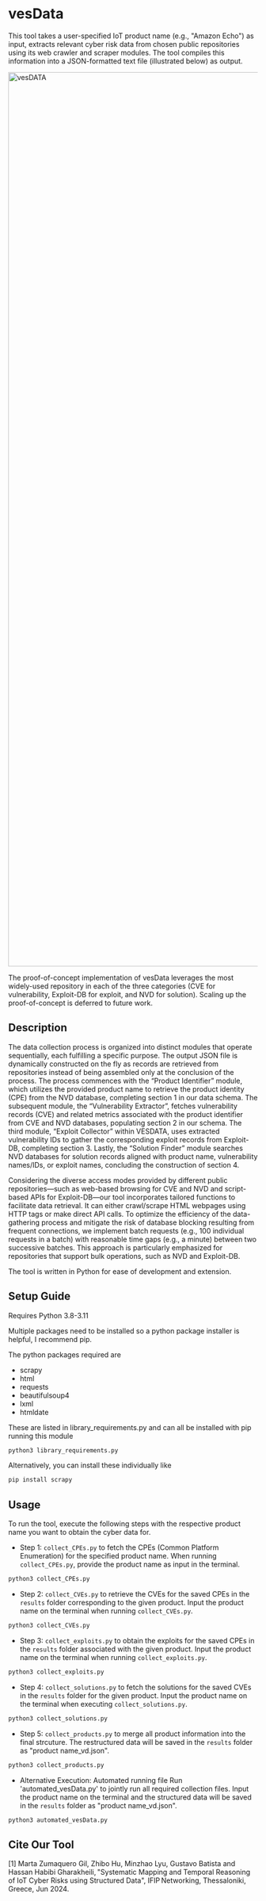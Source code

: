 # vesData 

This tool takes a user-specified IoT product name (e.g., "Amazon Echo") as input, extracts relevant cyber risk data from chosen public repositories using its web crawler and scraper modules. The tool compiles this information into a JSON-formatted text file (illustrated below) as output.

<img width="1805" alt="vesDATA" src="https://github.com/martazg01/vesData/assets/11307175/366403ca-93da-49ed-b733-e0780ba76d4c">

The proof-of-concept implementation of vesData leverages the most widely-used repository in each of the three categories (CVE for vulnerability, Exploit-DB for exploit, and NVD for solution). Scaling up the proof-of-concept is deferred to future work.

## Description
The data collection process is organized into distinct modules that operate sequentially, each fulfilling a specific purpose. The output JSON file is dynamically constructed on the fly as records are retrieved from repositories instead of being assembled only at the conclusion of the process. The process commences with the “Product Identifier” module, which utilizes the provided product name to retrieve the product identity (CPE) from the NVD database, completing section 1 in our data schema. The subsequent module, the “Vulnerability Extractor”, fetches vulnerability records (CVE) and related metrics associated with the product identifier from CVE and NVD databases, populating section 2 in our schema. The third module, “Exploit Collector” within VESDATA, uses extracted vulnerability IDs to gather the corresponding exploit
records from Exploit-DB, completing section 3. Lastly, the “Solution Finder” module searches NVD databases for solution records aligned with product name, vulnerability names/IDs, or exploit names, concluding the construction of section 4.

Considering the diverse access modes provided by different public repositories—such as web-based browsing for CVE and NVD and script-based APIs for Exploit-DB—our tool incorporates tailored functions to facilitate data retrieval. It can either crawl/scrape HTML webpages using HTTP tags or make direct
API calls. To optimize the efficiency of the data-gathering process and mitigate the risk of database blocking resulting from frequent connections, we implement batch requests (e.g., 100 individual requests in a batch) with reasonable time gaps (e.g., a minute) between two successive batches. This approach
is particularly emphasized for repositories that support bulk operations, such as NVD and Exploit-DB.

The tool is written in Python for ease of development and extension.


## Setup Guide
Requires Python 3.8-3.11

Multiple packages need to be installed so a python package installer is helpful, I recommend pip.

The python packages required are
- scrapy
- html
- requests
- beautifulsoup4
- lxml
- htmldate

These are listed in library_requirements.py and can all be installed with pip running this module
  ```bash
python3 library_requirements.py
```
Alternatively, you can install these individually like
```bash
pip install scrapy
```


## Usage
To run the tool, execute the following steps with the respective product name you want to obtain the cyber data for. 
- Step 1: `collect_CPEs.py` to fetch the CPEs (Common Platform Enumeration) for the specified product name. When running `collect_CPEs.py`, provide the product name as input in the terminal.
  
```bash
python3 collect_CPEs.py
```

- Step 2: `collect_CVEs.py` to retrieve the CVEs for the saved CPEs in the `results` folder corresponding to the given product. Input the product name on the terminal when running `collect_CVEs.py`.

```bash
python3 collect_CVEs.py
```

- Step 3: `collect_exploits.py` to obtain the exploits for the saved CPEs in the `results` folder associated with the given product. Input the product name on the terminal when running `collect_exploits.py`. 

```bash
python3 collect_exploits.py
```

- Step 4: `collect_solutions.py` to fetch the solutions for the saved CVEs in the `results` folder for the given product. Input the product name on the terminal when executing `collect_solutions.py`.

```bash
python3 collect_solutions.py
```

- Step 5: `collect_products.py` to merge all product information into the final strcuture. The restructured data will be saved in the `results` folder as "product name_vd.json".

```bash
python3 collect_products.py
```

- Alternative Execution: Automated running file
Run 'automated_vesData.py' to jointly run all required collection files. Input the product name on the terminal and the structured data will be saved in the `results` folder as "product name_vd.json".

```bash
python3 automated_vesData.py
```


## Cite Our Tool
<a id="1">[1]</a> 
Marta Zumaquero Gil, Zhibo Hu, Minzhao Lyu, Gustavo Batista and Hassan Habibi Gharakheili, "Systematic Mapping and Temporal Reasoning of IoT Cyber Risks using Structured Data", IFIP Networking, Thessaloniki, Greece, Jun 2024. 

